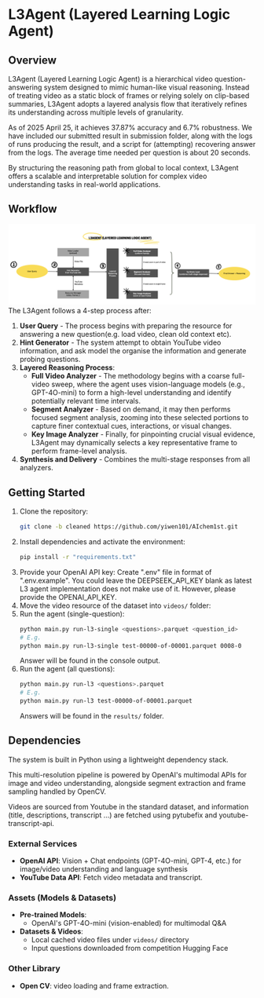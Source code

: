 # L3Agent (Layered Learning Logic Agent)

## Overview
L3Agent (Layered Learning Logic Agent) is a hierarchical video question-answering system designed to mimic human-like visual reasoning. Instead of treating video as a static block of frames or relying solely on clip-based summaries, L3Agent adopts a layered analysis flow that iteratively refines its understanding across multiple levels of granularity.

As of 2025 April 25, it achieves 37.87% accuracy and 6.7% robustness. We have included our submitted result in submission folder, along with the logs of runs producing the result, and a script for (attempting) recovering answer from the logs. The average time needed per question is about 20 seconds.

By structuring the reasoning path from global to local context, L3Agent offers a scalable and interpretable solution for complex video understanding tasks in real-world applications.

## Workflow
![L3Agent Workflow](docs/images/L3Agent_workflow.png)
The L3Agent follows a 4-step process after:

1. **User Query** - The process begins with preparing the resource for answering a new question(e.g. load video, clean old context etc).
2. **Hint Generator** - The system attempt to obtain YouTube video information, and ask model the organise the information and generate probing questions.
3. **Layered Reasoning Process**:
   - **Full Video Analyzer** - 
The methodology begins with a coarse full-video sweep, where the agent uses vision-language models (e.g., GPT-4O-mini) to form a high-level understanding and identify potentially relevant time intervals. 
   - **Segment Analyzer** - Based on demand, it may then performs focused segment analysis, zooming into these selected portions to capture finer contextual cues, interactions, or visual changes.
   - **Key Image Analyzer** - Finally, for pinpointing crucial visual evidence, L3Agent may dynamically selects a key representative frame to perform frame-level analysis.
4. **Synthesis and Delivery** - Combines the multi-stage responses from all analyzers.

## Getting Started
1. Clone the repository:
   ```bash
   git clone -b cleaned https://github.com/yiwen101/AIchem1st.git
   ```
2. Install dependencies and activate the environment:
   ```bash
   pip install -r "requirements.txt"
   ```
3. Provide your OpenAI API key:
   Create ".env" file in format of ".env.example". 
   You could leave the DEEPSEEK_API_KEY blank as latest L3 agent implementation does not make use of it. 
   However, please provide the OPENAI_API_KEY.
4. Move the video resource of the dataset into `videos/` folder:
5. Run the agent (single-question):
   ```bash
   python main.py run-l3-single <questions>.parquet <question_id>
   # E.g.
   python main.py run-l3-single test-00000-of-00001.parquet 0008-0
   ```
   Answer will be found in the console output.
6. Run the agent (all questions):
   ```bash
   python main.py run-l3 <questions>.parquet
   # E.g.
   python main.py run-l3 test-00000-of-00001.parquet
   ```
   Answers will be found in the `results/` folder.

## Dependencies
The system is built in Python using a lightweight dependency stack.

This multi-resolution pipeline is powered by OpenAI's multimodal APIs for image and video understanding, alongside segment extraction and frame sampling handled by OpenCV. 

Videos are sourced from Youtube in the standard dataset, and information (title, descriptions, transcript ...) are fetched using pytubefix and youtube-transcript-api.

### External Services
- **OpenAI API**: Vision + Chat endpoints (GPT-4O-mini, GPT-4, etc.) for image/video understanding and language synthesis
- **YouTube Data API**: Fetch video metadata and transcript.

### Assets (Models & Datasets)
- **Pre-trained Models**:
  - OpenAI's GPT-4O-mini (vision-enabled) for multimodal Q&A
- **Datasets & Videos**:
  - Local cached video files under `videos/` directory
  - Input questions downloaded from competition Hugging Face

### Other Library
- **Open CV**: video loading and frame extraction.
